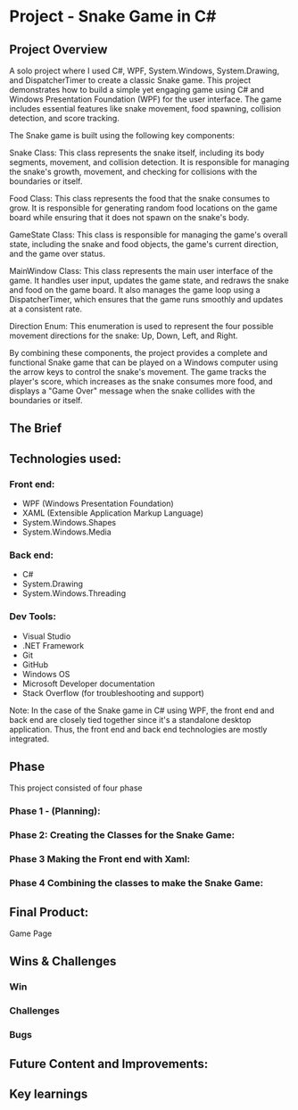 # Project - Snake Game in C#




## Project Overview

A solo project where I used C#, WPF, System.Windows, System.Drawing, and DispatcherTimer to create a classic Snake game. This project demonstrates how to build a simple yet engaging game using C# and Windows Presentation Foundation (WPF) for the user interface. The game includes essential features like snake movement, food spawning, collision detection, and score tracking.

The Snake game is built using the following key components:

Snake Class: This class represents the snake itself, including its body segments, movement, and collision detection. It is responsible for managing the snake's growth, movement, and checking for collisions with the boundaries or itself.

Food Class: This class represents the food that the snake consumes to grow. It is responsible for generating random food locations on the game board while ensuring that it does not spawn on the snake's body.

GameState Class: This class is responsible for managing the game's overall state, including the snake and food objects, the game's current direction, and the game over status.

MainWindow Class: This class represents the main user interface of the game. It handles user input, updates the game state, and redraws the snake and food on the game board. It also manages the game loop using a DispatcherTimer, which ensures that the game runs smoothly and updates at a consistent rate.

Direction Enum: This enumeration is used to represent the four possible movement directions for the snake: Up, Down, Left, and Right.

By combining these components, the project provides a complete and functional Snake game that can be played on a Windows computer using the arrow keys to control the snake's movement. The game tracks the player's score, which increases as the snake consumes more food, and displays a "Game Over" message when the snake collides with the boundaries or itself.


## The Brief



## Technologies used:

### Front end:
* WPF (Windows Presentation Foundation)
* XAML (Extensible Application Markup Language)
* System.Windows.Shapes
* System.Windows.Media
 ### Back end:
* C#
* System.Drawing
* System.Windows.Threading
### Dev Tools:
* Visual Studio
* .NET Framework
* Git
* GitHub
* Windows OS
* Microsoft Developer documentation
* Stack Overflow (for troubleshooting and support)

Note: In the case of the Snake game in C# using WPF, the front end and back end are closely tied together since it's a standalone desktop application. Thus, the front end and back end technologies are mostly integrated.


## Phase

This project consisted of four phase

### Phase 1 - (Planning):




### Phase 2: Creating the Classes for the Snake Game:




### Phase 3 Making the Front end with Xaml:


### Phase 4 Combining the classes to make the Snake Game:





## Final Product:

Game Page





## Wins & Challenges

### Win




### Challenges


### Bugs




## Future Content and Improvements:





## Key learnings
